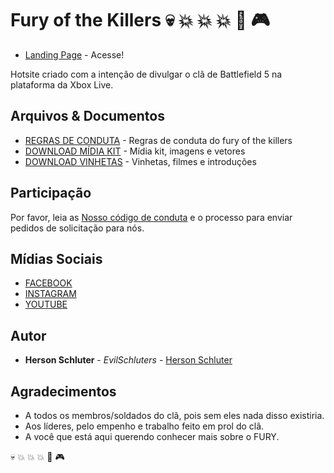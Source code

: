# Fury of the Killers :skull: :boom: :boom: :boom: :gun: :video_game:
* [Landing Page](https://www.furyofthekillers.com.br) - Acesse!

Hotsite criado com a intenção de divulgar o clã de Battlefield 5 na plataforma da Xbox Live.

## Arquivos & Documentos

* [REGRAS DE CONDUTA](https://docs.google.com/document/d/1mXQGJChQT4b4O6v4YN7jh-XW0PJH5uydynAW1kRWabg/edit?usp=sharing) - Regras de conduta do fury of the killers
* [DOWNLOAD MÍDIA KIT](https://drive.google.com/drive/folders/19GR4vHVBEkuNUxd-zBznHKLeVd_40WiR?usp=sharing) - Mídia kit, imagens e vetores
* [DOWNLOAD VINHETAS](https://drive.google.com/drive/folders/1t2CXxvEXYK3LqT6c2NhWfzdQ8zZdZtAc?usp=sharing) - Vinhetas, filmes e introduções

## Participação

Por favor, leia as [Nosso código de conduta](/regras.txt) e o processo para enviar pedidos de solicitação para nós.

## Mídias Sociais

* [FACEBOOK](https://facebook.com/furyofthekillers/)
* [INSTAGRAM](https://www.instagram.com/furyofthekillers/)
* [YOUTUBE](https://www.youtube.com/channel/UChOPutCc8wtrK6rcL-L2Enw)

## Autor

* **Herson Schluter** - *EvilSchluters* - [Herson Schluter](https://schluters.github.io/)

## Agradecimentos

* A todos os membros/soldados do clã, pois sem eles nada disso existiria.
* Aos líderes, pelo empenho e trabalho feito em prol do clã.
* A você que está aqui querendo conhecer mais sobre o FURY.

 :skull: :boom: :boom: :boom: :gun: :video_game:

